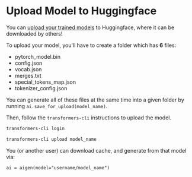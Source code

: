 # Upload Model to Huggingface

You can [upload your trained models](https://huggingface.co/transformers/model_sharing.html) to Huggingface, where it can be downloaded by others!

To upload your model, you'll have to create a folder which has **6** files:

- pytorch_model.bin
- config.json
- vocab.json
- merges.txt
- special_tokens_map.json
- tokenizer_config.json

You can generate all of these files at the same time into a given folder by running `ai.save_for_upload(model_name)`.

Then, follow the `transformers-cli` instructions to upload the model.

```sh
transformers-cli login
```

```sh
transformers-cli upload model_name
```

You (or another user) can download cache, and generate from that model via:

```
ai = aigen(model="username/model_name")
```
